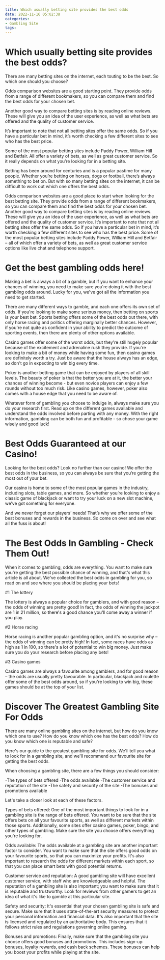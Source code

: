 ```yaml
---
title: Which usually betting site provides the best odds
date: 2022-11-16 05:02:38
categories:
- Gambling Site
tags:
---
```



# Which usually betting site provides the best odds?

There are many betting sites on the internet, each touting to be the best. So which one should you choose?

Odds comparison websites are a good starting point. They provide odds from a range of different bookmakers, so you can compare them and find the best odds for your chosen bet.

Another good way to compare betting sites is by reading online reviews. These will give you an idea of the user experience, as well as what bets are offered and the quality of customer service.

It’s important to note that not all betting sites offer the same odds. So if you have a particular bet in mind, it’s worth checking a few different sites to see who has the best price.

Some of the most popular betting sites include Paddy Power, William Hill and Betfair. All offer a variety of bets, as well as great customer service. So it really depends on what you’re looking for in a betting site.



Betting has been around for centuries and is a popular pastime for many people. Whether you’re betting on horses, dogs or football, there’s always something to bet on. But with so many betting sites on the internet, it can be difficult to work out which one offers the best odds.

Odds comparison websites are a good place to start when looking for the best betting site. They provide odds from a range of different bookmakers, so you can compare them and find the best odds for your chosen bet. Another good way to compare betting sites is by reading online reviews. These will give you an idea of the user experience, as well as what bets are offered and the quality of customer service. 
It’s important to note that not all betting sites offer the same odds. So if you have a particular bet in mind, it’s worth checking a few different sites to see who has the best price. Some of the most popular betting sites include Paddy Power, William Hill and Betfair – all of which offer a variety of bets, as well as great customer service options like live chat and telephone support.

# Get the best gambling odds here!

Making a bet is always a bit of a gamble, but if you want to enhance your chances of winning, you need to make sure you're doing it with the best gambling odds around. Lucky for you, we've got all the information you need to get started.

There are many different ways to gamble, and each one offers its own set of odds. If you're looking to make some serious money, then betting on sports is your best bet. Sports betting offers some of the best odds out there, with only horse racing and politics offering marginally better chances. However, if you're not quite as confident in your ability to predict the outcome of sporting events, then there are plenty of other options available.

Casino games offer some of the worst odds, but they're still hugely popular because of the excitement and adrenaline rush they provide. If you're looking to make a bit of money while having some fun, then casino games are definitely worth a try. Just be aware that the house always has an edge, so don't go in expecting to win big every time.

Poker is another betting game that can be enjoyed by players of all skill levels. The beauty of poker is that the better you are at it, the better your chances of winning become - but even novice players can enjoy a few rounds without too much risk. Like casino games, however, poker also comes with a house edge that you need to be aware of.

Whatever form of gambling you choose to indulge in, always make sure you do your research first. Read up on the different games available and understand the odds involved before parting with any money. With the right information, gambling can be both fun and profitable - so chose your game wisely and good luck!

# Best Odds Guaranteed at our Casino!

Looking for the best odds? Look no further than our casino! We offer the best odds in the business, so you can always be sure that you’re getting the most out of your bet.

Our casino is home to some of the most popular games in the industry, including slots, table games, and more. So whether you’re looking to enjoy a classic game of blackjack or want to try your luck on a new slot machine, we’ve got something for everyone.

And we never forget our players’ needs! That’s why we offer some of the best bonuses and rewards in the business. So come on over and see what all the fuss is about!

# The Best Odds In Gambling - Check Them Out!

When it comes to gambling, odds are everything. You want to make sure you're getting the best possible chance of winning, and that's what this article is all about. We've collected the best odds in gambling for you, so read on and see where you should be placing your bets!

#1 The lottery

The lottery is always a popular choice for gamblers, and with good reason – the odds of winning are pretty good! In fact, the odds of winning the jackpot are 1 in 21 million, so there's a good chance you'll come away a winner if you play.

#2 Horse racing

Horse racing is another popular gambling option, and it's no surprise why – the odds of winning can be pretty high! In fact, some races have odds as high as 1 in 100, so there's a lot of potential to win big money. Just make sure you do your research before placing any bets!

#3 Casino games

Casino games are always a favourite among gamblers, and for good reason – the odds are usually pretty favourable. In particular, blackjack and roulette offer some of the best odds around, so if you're looking to win big, these games should be at the top of your list.

# Discover The Greatest Gambling Site For Odds

There are many online gambling sites on the internet, but how do you know which one to use? How do you know which one has the best odds? How do you know which one is reputable and safe?

Here's our guide to the greatest gambling site for odds. We'll tell you what to look for in a gambling site, and we'll recommend our favourite site for getting the best odds.

When choosing a gambling site, there are a few things you should consider:

-The types of bets offered
-The odds available
-The customer service and reputation of the site
-The safety and security of the site
-The bonuses and promotions available

Let's take a closer look at each of these factors.

Types of bets offered: One of the most important things to look for in a gambling site is the range of bets offered. You want to be sure that the site offers bets on all your favourite sports, as well as different markets within those sports. Additionally, some sites offer casino games, poker, bingo, and other types of gambling. Make sure the site you choose offers everything you're looking for.

Odds available: The odds available at a gambling site are another important factor to consider. You want to make sure that the site offers good odds on your favourite sports, so that you can maximize your profits. It's also important to research the odds for different markets within each sport, so that you can place smart bets with good potential returns.

Customer service and reputation: A good gambling site will have excellent customer service, with staff who are knowledgeable and helpful. The reputation of a gambling site is also important; you want to make sure that it is reputable and trustworthy. Look for reviews from other gamers to get an idea of what it's like to gamble at this particular site.

Safety and security: It's essential that your chosen gambling site is safe and secure. Make sure that it uses state-of-the-art security measures to protect your personal information and financial data. It's also important that the site is licensed and regulated by an authoritative body. This ensures that it follows strict rules and regulations governing online gaming.

Bonuses and promotions: Finally, make sure that the gambling site you choose offers good bonuses and promotions. This includes sign-up bonuses, loyalty rewards, and cash back schemes. These bonuses can help you boost your profits while playing at the site.